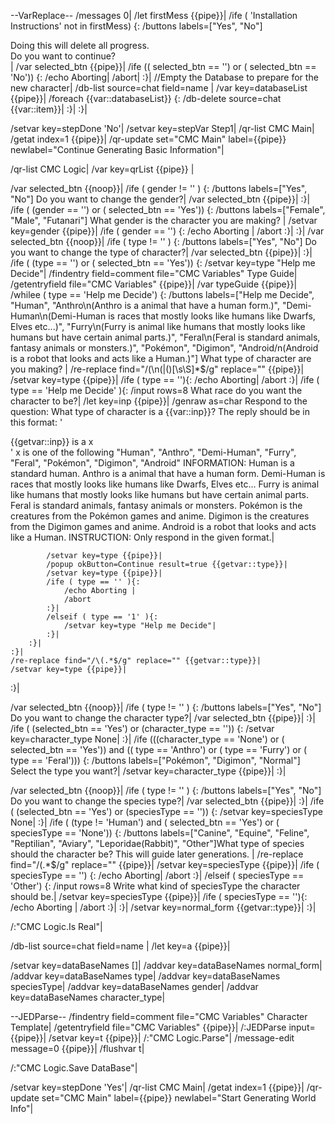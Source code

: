 --VarReplace--
/messages 0|
/let firstMess {{pipe}}|
/ife ( 'Installation Instructions' not in firstMess) {:
	/buttons labels=["Yes", "No"] <div>Doing this will delete all progress.</div><div>Do you want to continue?</div>|
	/var selected_btn {{pipe}}|
	/ife (( selected_btn == '') or ( selected_btn == 'No')) {:
		/echo Aborting|
		/abort|
	:}|
	//Empty the Database to prepare for the new character|
	/db-list source=chat field=name |
	/var key=databaseList {{pipe}}|
	/foreach {{var::databaseList}} {:
		/db-delete source=chat {{var::item}}|
	:}|
:}|

/setvar key=stepDone 'No'|
/setvar key=stepVar Step1|
/qr-list CMC Main|
/getat index=1 {{pipe}}|
/qr-update set="CMC Main" label={{pipe}} newlabel="Continue Generating Basic Information"|

/qr-list CMC Logic|
/var key=qrList {{pipe}} |

/var selected_btn {{noop}}|
/ife ( gender != '' ) {:
	/buttons labels=["Yes", "No"] Do you want to change the gender?|
	/var selected_btn {{pipe}}|
:}|
/ife ( (gender == '') or ( selected_btn == 'Yes')) {:
	/buttons labels=["Female", "Male", "Futanari"] What gender is the character you are making? |
	/setvar key=gender {{pipe}}|
	/ife ( gender == '') {:
		/echo Aborting |
		/abort
	:}|
:}|
/var selected_btn {{noop}}|
/ife ( type != '' ) {:
	/buttons labels=["Yes", "No"] Do you want to change the type of character?|
	/var selected_btn {{pipe}}|
:}|
/ife ( (type == '') or ( selected_btn == 'Yes')) {:
	/setvar key=type "Help me Decide"|
	/findentry field=comment file="CMC Variables" Type Guide|
	/getentryfield file="CMC Variables" {{pipe}}| 
	/var typeGuide {{pipe}}|
	/whilee ( type == 'Help me Decide') {:
		/buttons labels=["Help me Decide", "Human", "Anthro\n(Anthro is a animal that have a human form.)", "Demi-Human\n(Demi-Human is races that mostly looks like humans like Dwarfs, Elves etc...)", "Furry\n(Furry is animal like humans that mostly looks like humans but have certain animal parts.)", "Feral\n(Feral is standard animals, fantasy animals or monsters.)", "Pokémon", "Digimon", "Android/n(Android is a robot that looks and acts like a Human.)"] What type of character are you making? |
		/re-replace find="/(\n\(\|\()[\s\S]*$/g" replace="" {{pipe}}|
		/setvar key=type {{pipe}}|
		/ife ( type == ''){:
			/echo Aborting|
			/abort
		:}|
		/ife ( type == 'Help me Decide' ){:
			/input rows=8 What race do you want the character to be?|
			/let key=inp {{pipe}}|
			/genraw as=char Respond to the question: What type of character is a {{var::inp}}?
The reply should be in this format:
'<div>{{getvar::inp}} is a x</div>'
x is one of the following "Human", "Anthro", "Demi-Human", "Furry", "Feral", "Pokémon", "Digimon", "Android"
INFORMATION: 
Human is a standard human.
Anthro is a animal that have a human form.
Demi-Human is races that mostly looks like humans like Dwarfs, Elves etc...
Furry is animal like humans that mostly looks like humans but have certain animal parts.
Feral is standard animals, fantasy animals or monsters.
Pokémon is the creatures from the Pokémon games and anime.
Digimon is the creatures from the Digimon games and anime.
Android is a robot that looks and acts like a Human.
INSTRUCTION: Only respond in the given format.|

			/setvar key=type {{pipe}}|
			/popup okButton=Continue result=true {{getvar::type}}|
			/setvar key=type {{pipe}}|
			/ife ( type == '' ){:
				/echo Aborting |
				/abort
			:}|
			/elseif ( type == '1' ){:
				/setvar key=type "Help me Decide"|
			:}|
		:}|
	:}|
	/re-replace find="/\(.*$/g" replace="" {{getvar::type}}|
	/setvar key=type {{pipe}}|
:}|



/var selected_btn {{noop}}|
/ife ( type != '' ) {:
	/buttons labels=["Yes", "No"] Do you want to change the character type?|
	/var selected_btn {{pipe}}|
:}|
/ife ( (selected_btn == 'Yes') or (character_type == '')) {:
	/setvar key=character_type None|
:}|
/ife (((character_type == 'None') or ( selected_btn == 'Yes')) and (( type == 'Anthro') or ( type == 'Furry')  or ( type == 'Feral'))) {:
	/buttons labels=["Pokémon", "Digimon", "Normal"] Select the type you want?|
	/setvar key=character_type {{pipe}}|
:}|

/var selected_btn {{noop}}|
/ife ( type != '' ) {:
	/buttons labels=["Yes", "No"] Do you want to change the species type?|
	/var selected_btn {{pipe}}|
:}|
/ife ( (selected_btn == 'Yes') or (speciesType == '')) {:
	/setvar key=speciesType None|
:}|
/ife ( (type != 'Human') and ( selected_btn == 'Yes') or ( speciesType == 'None')) {:
	/buttons labels=["Canine", "Equine", "Feline", "Reptilian", "Aviary", "Leporidae(Rabbit)", "Other"]What type of species should the character be? This will guide later generations. |
	/re-replace find="/\(.*$/g" replace="" {{pipe}}|
	/setvar key=speciesType {{pipe}}|
	/ife ( speciesType == '') {:
		/echo Aborting|
		/abort
	:}|
	/elseif ( speciesType == 'Other') {:
		/input rows=8 Write what kind of speciesType the character should be.|
		/setvar key=speciesType {{pipe}}|
		/ife ( speciesType == ''){:
			/echo Aborting |
			/abort
		:}|
	:}|
	/setvar key=normal_form {{getvar::type}}|
:}|


/:"CMC Logic.Is Real"|

/db-list source=chat field=name |
/let key=a {{pipe}}|

/setvar key=dataBaseNames []|
/addvar key=dataBaseNames normal_form|
/addvar key=dataBaseNames type|
/addvar key=dataBaseNames speciesType|
/addvar key=dataBaseNames gender|
/addvar key=dataBaseNames character_type|

--JEDParse--
/findentry field=comment file="CMC Variables" Character Template|
/getentryfield file="CMC Variables" {{pipe}}|
/:JEDParse input={{pipe}}|
/setvar key=t {{pipe}}|
/:"CMC Logic.Parse"|
/message-edit message=0 {{pipe}}|
/flushvar t|

/:"CMC Logic.Save DataBase"|

/setvar key=stepDone 'Yes'|
/qr-list CMC Main|
/getat index=1 {{pipe}}|
/qr-update set="CMC Main" label={{pipe}} newlabel="Start Generating World Info"|